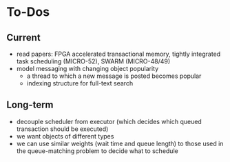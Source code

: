 # To-Dos

## Current

- read papers: FPGA accelerated transactional memory, tightly integrated task scheduling (MICRO-52), SWARM (MICRO-48/49)
- model messaging with changing object popularity
  - a thread to which a new message is posted becomes popular
  - indexing structure for full-text search

## Long-term

- decouple scheduler from executor (which decides which queued transaction should be executed)
- we want objects of different types
- we can use similar weights (wait time and queue length) to those used in the queue-matching problem to decide what to schedule

